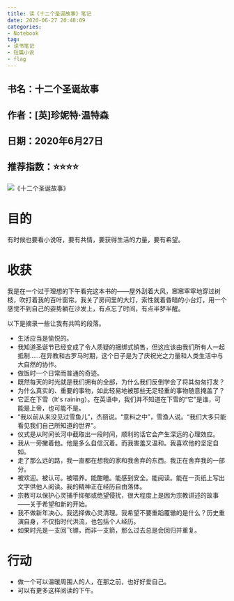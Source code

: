 ```yaml
---
title: 读《十二个圣诞故事》笔记
date: 2020-06-27 20:48:09
categories:
- Notebook
tag:
- 读书笔记
- 短篇小说
- flag
--- 
```


## 书名：十二个圣诞故事
## 作者：[英]珍妮特·温特森
## 日期：2020年6月27日
## 推荐指数：⭐️⭐️⭐️⭐️

![《十二个圣诞故事》](https://tva1.sinaimg.cn/large/007S8ZIlgy1gg797rhu54j309q09qq44.jpg)

# 目的
有时候也要看小说呀，要有共情，要获得生活的力量，要有希望。

# 收获
我是在一个过于理想的下午看完这本书的——屋外刮着大风，窸窸窣窣地穿过树枝，吹打着我的百叶窗帘。我关了房间里的大灯，索性就着昏暗的小台灯，用一个感觉不到自己的姿势躺在沙发上，有点忘了时间，有点半梦半醒。

以下是摘录一些让我有共鸣的段落。
- 生活应当是愉悦的。
- 我知道圣诞节已经变成了令人质疑的捆绑式销售，但这应该由我们所有人一起抵制……在异教和古罗马时期，这个日子是为了庆祝光之力量和人类生活中与大自然的协作。
- 做饭时一个日常而普通的奇迹。
- 既然每天的时光就是我们拥有的全部，为什么我们反倒学会了将其匆匆打发？
- 为什么真实的、重要的事物，如此轻易地被那些无足轻重的事物随意掩盖了？
- 它正在下雪（It's raining）。在英语中，我们并不知道在下雪的“它”是谁，可能是上帝，也可能不是。
- “我以前从来没见过雪鱼儿”，杰丽说。“意料之中”，雪渔人说。“我们大多只能看见我们自己所知道的世界”。
- 仪式是从时间长河中截取出一段时间，顺利的话它会产生深远的心理效应。
- 我从一旁撇着他。他是多么自信沉着。而我害羞又温和。我喜欢他的坚定自如。
- 走了那么远的路，我一直都在想我的家和我舍弃的东西。我正在舍弃我的一部分。
- 被欢迎。被认可。被喂养。能酣睡。能感到安全。能阅读。能在一页纸上写出文字供他人阅读。我的精神正在经历自由落体。
- 宗教可以保护心灵捕手抑郁或绝望侵扰，很大程度上是因为宗教讲述的故事——关于希望和新的开始。
- 我不做新年决心。我选择做心灵清理。我希望不要重蹈覆辙的是什么？历史重演自身，不仅指时代洪流，也包括个人经历。
- 如果时光是一支回飞镖，而非一支箭，那么过去总是会回归并重复。

# 行动
- 做一个可以温暖周围人的人，在那之前，也好好爱自己。
- 可以有更多这样阅读的下午。



